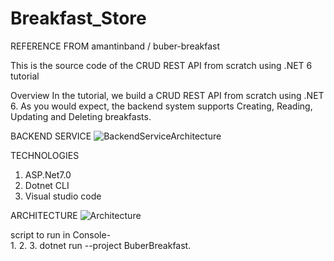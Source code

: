 # Breakfast_Store
REFERENCE FROM amantinband
/
buber-breakfast

This is the source code of the CRUD REST API from scratch using .NET 6 tutorial

Overview
In the tutorial, we build a CRUD REST API from scratch using .NET 6. As you would expect, the backend system supports Creating, Reading, Updating and Deleting breakfasts.

BACKEND SERVICE
![BackendServiceArchitecture](https://github.com/AmanPratap14/Breakfast_Store/assets/88184752/444d2a3e-356a-47d9-9f41-172985825e34)



TECHNOLOGIES
1. ASP.Net7.0
2. Dotnet CLI
3. Visual studio code

ARCHITECTURE 
![Architecture](https://github.com/AmanPratap14/Breakfast_Store/assets/88184752/8398a9d9-703d-46a4-a5f2-c684f155b5cf)


script to run in Console-  
1. 
2. 
3. dotnet run --project BuberBreakfast.






